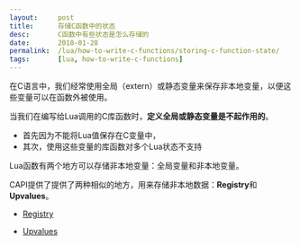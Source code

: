 ```yaml
---
layout:		post
title:		存储C函数中的状态
desc:		C函数中有些状态是怎么存储的
date:		2018-01-28
permalink:	/lua/how-to-write-c-functions/storing-c-function-state/
tags:		[lua, how-to-write-c-functions]
---
```


在C语言中，我们经常使用全局（extern）或静态变量来保存非本地变量，以便这些变量可以在函数外被使用。

当我们在编写给Lua调用的C库函数时，**定义全局或静态变量是不起作用的**。

- 首先因为不能将Lua值保存在C变量中，
- 其次，使用这些变量的库函数对多个Lua状态不支持

Lua函数有两个地方可以存储非本地变量：全局变量和非本地变量。

CAPI提供了提供了两种相似的地方，用来存储非本地数据：**Registry**和**Upvalues**。

- [Registry]({{site.baseurl}}/lua/how-to-write-c-functions/registry-usage/)

- [Upvalues]({{site.baseurl}}/lua/how-to-write-c-functions/upvalue-usage/)
